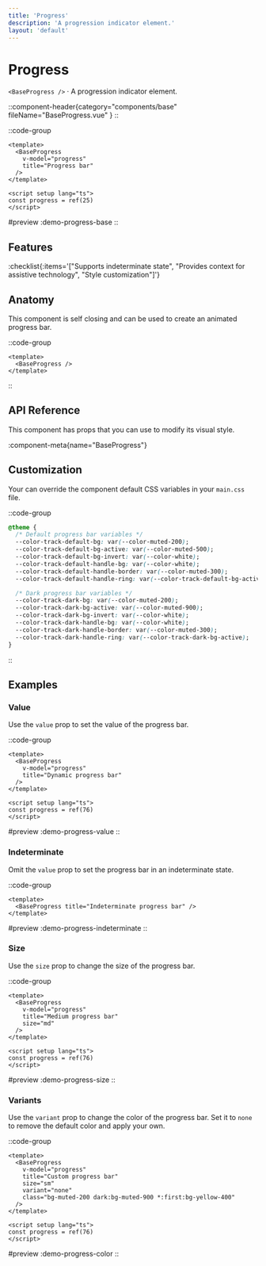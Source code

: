 ```yaml
---
title: 'Progress'
description: 'A progression indicator element.'
layout: 'default'
---
```


# Progress

`<BaseProgress />` · A progression indicator element.

::component-header{category="components/base" fileName="BaseProgress.vue" }
::

::code-group

```vue [DemoProgressBase.vue]
<template>
  <BaseProgress
    v-model="progress"
    title="Progress bar"
  />
</template>

<script setup lang="ts">
const progress = ref(25)
</script>
```

#preview
:demo-progress-base
::

## Features

:checklist{:items='["Supports indeterminate state", "Provides context for assistive technology", "Style customization"]'}

## Anatomy
This component is self closing and can be used to create an animated progress bar.

::code-group

```vue [BaseProgress]
<template>
  <BaseProgress />
</template>
```

::

## API Reference

This component has props that you can use to modify its visual style.

:component-meta{name="BaseProgress"}

## Customization

Your can override the component default CSS variables in your `main.css` file.

::code-group

```css [main.css]
@theme {
  /* Default progress bar variables */
  --color-track-default-bg: var(--color-muted-200);
  --color-track-default-bg-active: var(--color-muted-500);
  --color-track-default-bg-invert: var(--color-white);
  --color-track-default-handle-bg: var(--color-white);
  --color-track-default-handle-border: var(--color-muted-300);
  --color-track-default-handle-ring: var(--color-track-default-bg-active);

  /* Dark progress bar variables */
  --color-track-dark-bg: var(--color-muted-200);
  --color-track-dark-bg-active: var(--color-muted-900);
  --color-track-dark-bg-invert: var(--color-white);
  --color-track-dark-handle-bg: var(--color-white);
  --color-track-dark-handle-border: var(--color-muted-300);
  --color-track-dark-handle-ring: var(--color-track-dark-bg-active);
}
```

::

## Examples

### Value

Use the `value` prop to set the value of the progress bar.

::code-group

```vue [DemoProgressValue.vue]
<template>
  <BaseProgress
    v-model="progress"
    title="Dynamic progress bar"
  />
</template>

<script setup lang="ts">
const progress = ref(76)
</script>
```

#preview
:demo-progress-value
::

### Indeterminate

Omit the `value` prop to set the progress bar in an indeterminate state.

::code-group

```vue [DemoProgressValue.vue]
<template>
  <BaseProgress title="Indeterminate progress bar" />
</template>
```

#preview
:demo-progress-indeterminate
::

### Size

Use the `size` prop to change the size of the progress bar.

::code-group

```vue [DemoProgressSize.vue]
<template>
  <BaseProgress
    v-model="progress"
    title="Medium progress bar"
    size="md"
  />
</template>

<script setup lang="ts">
const progress = ref(76)
</script>
```

#preview
:demo-progress-size
::

### Variants

Use the `variant` prop to change the color of the progress bar. Set it to `none` to remove the default color and apply your own.

::code-group

```vue [DemoProgressColor.vue]
<template>
  <BaseProgress
    v-model="progress"
    title="Custom progress bar"
    size="sm"
    variant="none"
    class="bg-muted-200 dark:bg-muted-900 *:first:bg-yellow-400"
  />
</template>

<script setup lang="ts">
const progress = ref(76)
</script>
```

#preview
:demo-progress-color
::

